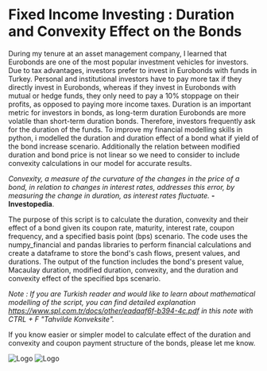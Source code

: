 # Fixed Income Investing : Duration and Convexity Effect on the Bonds

During my tenure at an asset management company, I learned that Eurobonds are one of the most popular investment vehicles for investors. Due to tax advantages, investors prefer to invest in Eurobonds with funds in Turkey. Personal and institutional investors have to pay more tax if they directly invest in Eurobonds, whereas if they invest in Eurobonds with mutual or hedge funds, they only need to pay a 10% stoppage on their profits, as opposed to paying more income taxes. Duration is an important metric for investors in bonds, as long-term duration Eurobonds are more volatile than short-term duration bonds. Therefore, investors frequently ask for the duration of the funds. To improve my financial modelling skills in python, i modelled the duration and duration effect of a bond what if yield of the bond increase scenario. Additionally the relation between modified duration and bond price is not linear so we need to consider to include convexity calculations in our model for accurate results.

*Convexity, a measure of the curvature of the changes in the price of a bond, in relation to changes in interest rates, addresses this error, by measuring the change in duration, as interest rates fluctuate.* **- Investopedia**.

The purpose of this script is to calculate the duration, convexity and their effect of a bond given its coupon rate, maturity, interest rate, coupon frequency, and a specified basis point (bps) scenario. The code uses the numpy_financial and pandas libraries to perform financial calculations and create a dataframe to store the bond's cash flows, present values, and durations. The output of the function includes the bond's present value, Macaulay duration, modified duration, convexity, and the duration and convexity effect of the specified bps scenario. 

*Note : If you are Turkish reader and would like to learn about mathematical modelling of the script, you can find detailed explanation https://www.spl.com.tr/docs/other/eadaaf6f-b394-4c.pdf in this note with CTRL + F "Tahvilde Konveksite".*

If you know easier or simpler model to calculate effect of the duration and convexity and coupon payment structure of the bonds, please let me know.


 ![Logo](https://cdn.educba.com/academy/wp-content/uploads/2019/12/Macaulay-Duration-Formula.jpg)
 ![Logo](https://www.investopedia.com/thmb/sWdOeyNmFkhjEyWUlQtC-MztFGQ=/750x0/filters:no_upscale():max_bytes(150000):strip_icc():format(webp)/DurationandConvexitytoMeasureBondRisk2-0429456c85984ad3b220cd23a760cda5.png)
